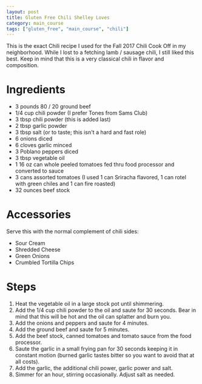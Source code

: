 ```yaml
---
layout: post
title: Gluten Free Chili Shelley Loves
category: main_course
tags: ["gluten_free", "main_course", "chili"]
---
```

This is the exact Chili recipe I used for the Fall 2017 Chili Cook Off in my neighborhood.  While I lost to a fetching lamb / sausage chili, I still liked this best.  Keep in mind that this is a very classical chili in flavor and composition.

# Ingredients

* 3 pounds 80 / 20 ground beef
* 1/4 cup chili powder (I prefer Tones from Sams Club)
* 3 tbsp chili powder (this is added last)
* 2 tbsp garlic powder
* 3 tbsp salt (or to taste; this isn't a hard and fast role)
* 6 onions diced
* 6 cloves garlic minced
* 3 Poblano peppers diced
* 3 tbsp vegetable oil
* 1 16 oz can whole peeled tomatoes fed thru food processor and converted to sauce
* 3 cans assorted tomatoes (I used 1 can Sriracha flavored, 1 can rotel with green chiles and 1 can fire roasted)
* 32 ounces beef stock

# Accessories

Serve this with the normal complement of chili sides:

* Sour Cream
* Shredded Cheese
* Green Onions
* Crumbled Tortilla Chips

# Steps

1.  Heat the vegetable oil in a large stock pot until shimmering.
2.  Add the 1/4 cup chili powder to the oil and saute for 30 seconds.  Bear in mind that this will be hot and the oil can splatter and burn you.
3.  Add the onions and peppers and saute for 4 minutes.
4.  Add the ground beef and saute for 5 minutes.
5.  Add the beef stock, canned tomatoes and tomato sauce from the food processor.
6.  Saute the garlic in a small frying pan for 30 seconds keeping it in constant motion (burned garlic tastes bitter so you want to avoid that at all costs).
7.  Add the garlic, the additional chili power, garlic power and salt. 
8.  Simmer for an hour, stirring occasionally.  Adjust salt as needed.
